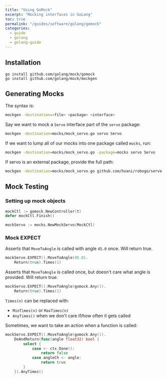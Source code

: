 ```yaml
---
title: "Using GoMock"
excerpt: "Mocking interfaces in GoLang"
toc: true
permalink: "/guides/software/golang/gomock"
categories:
  - guide
  - golang
  - golang-guide
---
```


## Installation

```
go install github.com/golang/mock/gomock
go install github.com/golang/mock/mockgen
```

## Generating Mocks

The syntax is:

```sh
mockgen -destination=<file> <package> <interface>
```

Say we want to mock a `Servo` interface part of the `servo` package:

```sh
mockgen -destination=mocks/mock_servo.go servo Servo
```

If we want to lump all of our mocks into one package called `mocks`, run:

```sh
mockgen -destination=mocks/mock_servo.go -package=mocks servo Servo
```

If servo is an external package, provide the full path:
```sh
mockgen -destination=mocks/mock_servo.go github.com/hoani/robogo/servo Servo
```

## Mock Testing

### Setting up mock objects

```go
mockCtl := gomock.NewController(t)
defer mockCtl.Finish()

mockServo := mocks.NewMockServo(MockCtl)
```

### Mock EXPECT

Asserts that `MoveToAngle` is called with angle `45.0` once. Will return true.
```go
mockServo.EXPECT().MoveToAngle(45.0).
	Return(true).Times(1)
```

Asserts that `MoveToAngle` is called once, but doesn't care what angle is provided. Will return true.
```go
mockServo.EXPECT().MoveToAngle(gomock.Any()).
	Return(true).Times(1)
```

`Times(n)` can be replaced with:
* `MinTimes(n)` or `MaxTimes(n)`
* `AnyTimes()` when we don't care if/how often it gets called

Sometimes, we want to take an action when a function is called:

```go
mockServo.EXPECT().MoveToAngle(gomock.Any()).
	DoAndReturn(func(angle float32) bool {
		select {
			case <- ctx.Done():
				return false
			case angleCh <- angle:
				return true
		}	
	}).AnyTimes()
```

